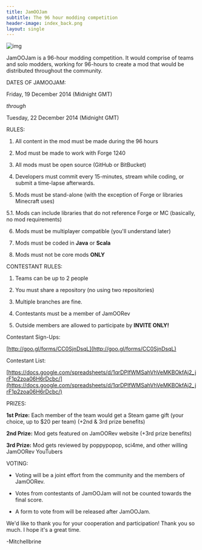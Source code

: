```yaml
---
title: JamOOJam
subtitle: The 96 hour modding competition
header-image: index_back.png
layout: single
---
```


![img](http://puu.sh/dj0tD/d558005df4.png)

JamOOJam is a 96-hour modding competition. It would comprise of teams and solo modders, working for 96-hours to create a mod that would be distributed throughout the community.

DATES OF JAMOOJAM:

Friday, 19 December 2014 (Midnight GMT)

*through*

Tuesday, 22 December 2014 (Midnight GMT)


RULES:

1. All content in the mod must be made during the 96 hours

2. Mod must be made to work with Forge 1240

3. All mods must be open source (GitHub or BitBucket)

4. Developers must commit every 15-minutes, stream while coding, or submit a time-lapse afterwards.

5. Mods must be stand-alone (with the exception of Forge or libraries Minecraft uses)

5.1. Mods can include libraries that do not reference Forge or MC (basically, no mod requirements)

6. Mods must be multiplayer compatible (you'll understand later)

7. Mods must be coded in **Java** or **Scala**

8. Mods must not be core mods **ONLY**


CONTESTANT RULES:

1. Teams can be up to 2 people

2. You must share a repository (no using two repositories)

3. Multiple branches are fine.

4. Contestants must be a member of JamOORev

5. Outside members are allowed to participate by **INVITE ONLY!**


Contestant Sign-Ups:

[http://goo.gl/forms/CC0SjnDsqL](http://goo.gl/forms/CC0SjnDsqL)


Contestant List:

[https://docs.google.com/spreadsheets/d/1qrDPIfWMSahVhVeMKBOkfAj2_jrF1p2zoa06H6rDcbc/](https://docs.google.com/spreadsheets/d/1qrDPIfWMSahVhVeMKBOkfAj2_jrF1p2zoa06H6rDcbc/)


PRIZES:

**1st Prize:** Each member of the team would get a Steam game gift (your choice, up to $20 per team) (+2nd & 3rd prize benefits)

**2nd Prize:** Mod gets featured on JamOORev website (+3rd prize benefits)

**3rd Prize:** Mod gets reviewed by poppypopop, sci4me, and other willing JamOORev YouTubers


VOTING:

- Voting will be a joint effort from the community and the members of JamOORev.

- Votes from contestants of JamOOJam will not be counted towards the final score.

- A form to vote from will be released after JamOOJam.


We'd like to thank you for your cooperation and participation! Thank you so much. I hope it's a great time.

-Mitchellbrine
